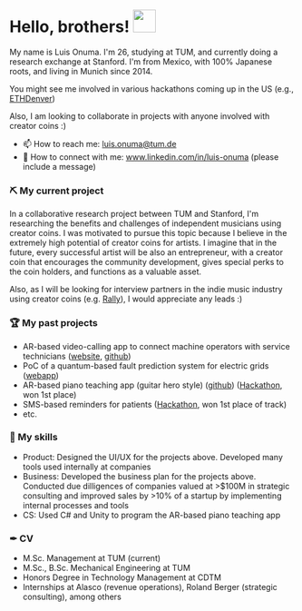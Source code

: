 # Hello, brothers! <img src="https://c.tenor.com/Wx9IEmZZXSoAAAAi/hi.gif" width=40px>

My name is Luis Onuma. I'm 26, studying at TUM, and currently doing a research exchange at Stanford. I'm from Mexico, with 100% Japanese roots, and living in Munich since 2014.

You might see me involved in various hackathons coming up in the US (e.g., [ETHDenver](https://www.ethdenver.com/))

Also, I am looking to collaborate in projects with anyone involved with creator coins :)

- 📫 How to reach me: luis.onuma@tum.de
- 🔗 How to connect with me: www.linkedin.com/in/luis-onuma (please include a message)

### ⛏ My current project

In a collaborative research project between TUM and Stanford, I'm researching the benefits and challenges of independent musicians using creator coins. I was motivated to pursue this topic because I believe in the extremely high potential of creator coins for artists. I imagine that in the future, every successful artist will be also an entrepreneur, with a creator coin that encourages the community development, gives special perks to the coin holders, and functions as a valuable asset.

Also, as I will be looking for interview partners in the indie music industry using creator coins (e.g. [Rally](https://rally.io/)), I would appreciate any leads :)

### 🏆 My past projects

- AR-based video-calling app to connect machine operators with service technicians ([website](https://www.cdtm.de/mpd/20-1/revis/), [github](https://github.com/chandruscm/Revis))
- PoC of a quantum-based fault prediction system for electric grids ([webapp](https://electriq-24ff2.web.app/classical))
- AR-based piano teaching app (guitar hero style) ([github](https://github.com/TLuis/Intonar)) ([Hackathon](https://www.tms.tum.de/), won 1st place)
- SMS-based reminders for patients ([Hackathon](http://techchallenge.de/), won 1st place of track)
- etc.

### 💪 My skills

- Product: Designed the UI/UX for the projects above. Developed many tools used internally at companies
- Business: Developed the business plan for the projects above. Conducted due dilligences of companies valued at >$100M in strategic consulting and improved sales by >10% of a startup by implementing internal processes and tools
- CS: Used C# and Unity to program the AR-based piano teaching app

### ✒ CV
- M.Sc. Management at TUM (current)
- M.Sc., B.Sc. Mechanical Engineering at TUM
- Honors Degree in Technology Management at CDTM
- Internships at Alasco (revenue operations), Roland Berger (strategic consulting), among others
